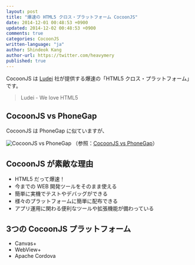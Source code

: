 ```yaml
---
layout: post
title: "爆速の HTML5 クロス・プラットフォーム CocoonJS"
date: 2014-12-01 00:48:53 +0900
updated: 2014-12-02 00:48:53 +0900
comments: true
categories: CocoonJS
written-language: "ja"
author: Shindeok Kang
author-url: https://twitter.com/heavymery
published: true
---
```


CocoonJS は [Ludei](https://www.ludei.com/) 社が提供する爆速の「HTML5 クロス・プラットフォーム」です。

>Ludei - We love HTML5

<!-- more -->

## CocoonJS vs PhoneGap

CocoonJS は PhoneGap に似ていますが、

<!--
|                       | PhoneGap | CocoonJS |
| --------------------- | :------: | :------: |
| Accelerated Web Apps  | No       | Yes      |
| Accelerated Web Games | No       | Yes      |
| WebGL support         | No       | Yes      |
| Real Debugging        | No       | Yes      |
| Cloud Compiler        | Yes      | Yes      |
| Cordova extensions    | Yes      | Yes      |
-->

![CocoonJS vs PhoneGap](/images/post/about-cocoonjs/cocoonjs-vs-phonegap.png)
（参照：[CocoonJS vs PhoneGap](https://www.ludei.com/landing/cocoonjs-phonegap/)）


## CocoonJS が素敵な理由

* HTML5 だって爆速！
* 今までの WEB 開発ツールをそのまま使える
* 簡単に実機でテストやデバッグができる
* 様々のプラットフォームに簡単に配布できる
* アプリ運用に関わる便利なツールや拡張機能が備わっている


## 3つの CocoonJS プラットフォーム

* Canvas+
* WebView+
* Apache Cordova